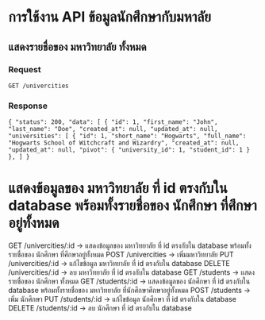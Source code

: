 # การใช้งาน API ข้อมูลนักศึกษากับมหาลัย
## แสดงรายชื่อของ มหาวิทยาลัย ทั้งหมด
### Request
`GET /univercities`
### Response
`{
    "status": 200,
    "data": [
        {
            "id": 1,
            "first_name": "John",
            "last_name": "Doe",
            "created_at": null,
            "updated_at": null,
            "universities": [
                {
                    "id": 1,
                    "short_name": "Hogwarts",
                    "full_name": "Hogwarts School of Witchcraft and Wizardry",
                    "created_at": null,
                    "updated_at": null,
                    "pivot": {
                        "university_id": 1,
                        "student_id": 1
                    }
                },
            ]
}`
# แสดงข้อมูลของ มหาวิทยาลัย ที่ id ตรงกับใน database พร้อมทั้งรายชื่อของ นักศึกษา ที่ศึกษาอยู่ทั้งหมด
GET /univercities/:id -> แสดงข้อมูลของ มหาวิทยาลัย ที่ id ตรงกับใน database พร้อมทั้งรายชื่อของ นักศึกษา ที่ศึกษาอยู่ทั้งหมด
POST /univercities -> เพิ่มมหาวิทยาลัย
PUT /univercities/:id -> แก้ไขข้อมูล มหาวิทยาลัย ที่ id ตรงกับใน database
DELETE /univercities/:id -> ลบ มหาวิทยาลัย ที่ id ตรงกับใน database
GET /students -> แสดงรายชื่อของ นักศึกษา ทั้งหมด
GET /students/:id -> แสดงข้อมูลของ นักศึกษา ที่ id ตรงกับใน database พร้อมทั้งรายชื่อของ มหาวิทยาลัย ที่นักศึกษาศึกษาอยู่ทั้งหมด
POST /students -> เพิ่ม นักศึกษา
PUT /students/:id -> แก้ไขข้อมูล นักศึกษา ที่ id ตรงกับใน database
DELETE /students/:id -> ลบ นักศึกษา ที่ id ตรงกับใน database
